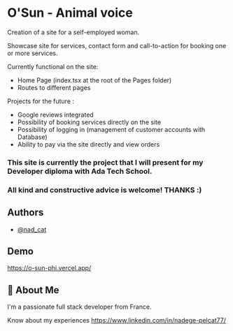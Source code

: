 
# O'Sun - Animal voice
Creation of a site for a self-employed woman.

Showcase site for services, contact form and call-to-action for booking one or more services.

Currently functional on the site:
- Home Page (index.tsx at the root of the Pages folder)
- Routes to different pages


Projects for the future :
- Google reviews integrated
- Possibility of booking services directly on the site
- Possibility of logging in (management of customer accounts with Database)
- Ability to pay via the site directly and view orders


### This site is currently the project that I will present for my Developer diploma with Ada Tech School. 
### All kind and constructive advice is welcome! THANKS :)






## Authors
- [@nad_cat](https://www.github.com/npelcat)


## Demo
https://o-sun-phi.vercel.app/ 

## 🚀 About Me
I'm a passionate full stack developer from France.

Know about my experiences https://www.linkedin.com/in/nadege-pelcat77/


